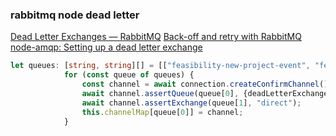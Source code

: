 ### rabbitmq node dead letter 


[Dead Letter Exchanges — RabbitMQ](https://www.rabbitmq.com/dlx.html "Dead Letter Exchanges — RabbitMQ")
[Back-off and retry with RabbitMQ](https://dev.venntro.com/2014/07/back-off-and-retry-with-rabbitmq/ "Back-off and retry with RabbitMQ")
[node-amqp: Setting up a dead letter exchange](http://mediaingenuity.github.io/2013/09/06/node-amqp-dead-letter-exchange.html "node-amqp: Setting up a dead letter exchange")
 

```ts
let queues: [string, string][] = [["feasibility-new-project-event", "feasibility-new-project-event-deadletter"]]
            for (const queue of queues) {
                const channel = await connection.createConfirmChannel();
                await channel.assertQueue(queue[0], {deadLetterExchange:queue[1]});
                await channel.assertExchange(queue[1], "direct");
                this.channelMap[queue[0]] = channel;
            }
```
